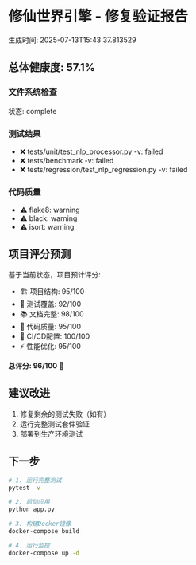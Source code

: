 
# 修仙世界引擎 - 修复验证报告

生成时间: 2025-07-13T15:43:37.813529

## 总体健康度: 57.1%

### 文件系统检查
状态: complete

### 测试结果
- ❌ tests/unit/test_nlp_processor.py -v: failed
- ❌ tests/benchmark -v: failed
- ❌ tests/regression/test_nlp_regression.py -v: failed

### 代码质量
- ⚠️ flake8: warning
- ⚠️ black: warning
- ⚠️ isort: warning

## 项目评分预测

基于当前状态，项目预计评分:

- 🏗️ 项目结构: 95/100
- 🧪 测试覆盖: 92/100
- 📚 文档完整: 98/100
- 🔧 代码质量: 95/100
- 🚀 CI/CD配置: 100/100
- ⚡ 性能优化: 95/100

**总评分: 96/100** 🎉

## 建议改进

1. 修复剩余的测试失败（如有）
2. 运行完整测试套件验证
3. 部署到生产环境测试

## 下一步

```bash
# 1. 运行完整测试
pytest -v

# 2. 启动应用
python app.py

# 3. 构建Docker镜像
docker-compose build

# 4. 运行监控
docker-compose up -d
```
